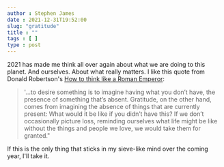 ```yaml
---
author : Stephen James
date : 2021-12-31T19:52:00
slug: "gratitude" 
title : ""
tags : [ ]
type : post
---
```

2021 has made me think all over again about what we are doing to this planet. And ourselves. About what really matters. I like this quote from Donald Robertson's [How to think like a Roman Emperor](https://www.goodreads.com/book/show/39863499-how-to-think-like-a-roman-emperor?): 
> '...to desire something is to imagine having what you don’t have, the presence of something that’s absent. Gratitude, on the other hand, comes from imagining the absence of things that are currently present: What would it be like if you didn’t have this? If we don’t occasionally picture loss, reminding ourselves what life might be like without the things and people we love, we would take them for granted."

If this is the only thing that sticks in my sieve-like mind over the coming year, I'll take it.
